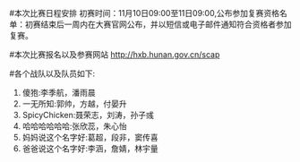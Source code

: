 ﻿#本次比赛日程安排
初赛时间：11月10日09:00至11日09:00,公布参加复赛资格名单：初赛结束后一周内在大赛官网公布，并以短信或电子邮件通知符合资格者参加复赛。

#本次比赛报名以及参赛网站
http://hxb.hunan.gov.cn/scap

#各个战队以及队员如下:
1. 傻狍:李季航，潘雨晨
2. 一无所知:郭帅，方越，付晏升
3. SpicyChicken:聂荣志，刘涛，孙子彧
4. 哈哈哈哈哈哈:张欣蕊，朱心怡
5. 妈妈说这个名字好:葛超，段非，窦传喜
6. 爸爸说这个名字好:李涵，詹婧，林宇量
